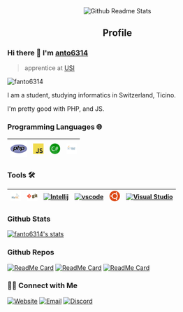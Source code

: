 <p align="center">
 <img width="100px" src="http://fr.node.anto6314.tech/dev/images/circle-cropped.png" align="center" alt="Github Readme Stats"/>
 <h2 align="center">Profile</h2>
</p>

### Hi there 👋 I'm [anto6314](https://anto6314.tech)
> apprentice at [USI](https://www.usi.ch)


<img src="https://komarev.com/ghpvc/?username=fanto6314" alt="fanto6314" />

<div>
 <p>
I am a student, studying informatics in Switzerland, Ticino.

I'm pretty good with PHP, and JS.
</p>
</div>

### Programming Languages 🌐

| [<img src="https://raw.githubusercontent.com/github/explore/80688e429a7d4ef2fca1e82350fe8e3517d3494d/topics/php/php.png" alt="php" width="38">](https://php.net/) |  [<img src="https://raw.githubusercontent.com/github/explore/80688e429a7d4ef2fca1e82350fe8e3517d3494d/topics/javascript/javascript.png" alt="JavaScript" width="24">](https://www.javascript.com/) |  [<img src="https://raw.githubusercontent.com/github/explore/80688e429a7d4ef2fca1e82350fe8e3517d3494d/topics/csharp/csharp.png" alt="C#" width="24">](https://docs.microsoft.com/en-us/dotnet/csharp/programming-guide/) | [<img src="https://raw.githubusercontent.com/github/explore/80688e429a7d4ef2fca1e82350fe8e3517d3494d/topics/java/java.png" alt="Java" width="24">](https://java.com/)
|---|---|---|---|
 
### Tools 🛠️

| [<img src="https://raw.githubusercontent.com/github/explore/80688e429a7d4ef2fca1e82350fe8e3517d3494d/topics/mysql/mysql.png" alt="mysql" width="24">](https://www.mysql.com/) | [<img src="https://raw.githubusercontent.com/github/explore/80688e429a7d4ef2fca1e82350fe8e3517d3494d/topics/git/git.png" alt="Git" width="24">](https://git-scm.com/) |  [<img src="https://upload.wikimedia.org/wikipedia/commons/thumb/9/9c/IntelliJ_IDEA_Icon.svg/1200px-IntelliJ_IDEA_Icon.svg.png" alt="Intellij" width="24">](https://www.jetbrains.com/idea/) | [<img src="https://upload.wikimedia.org/wikipedia/commons/thumb/2/2d/Visual_Studio_Code_1.18_icon.svg/1200px-Visual_Studio_Code_1.18_icon.svg.png" alt="vscode" width="24">](https://code.visualstudio.com/) | [<img src="https://raw.githubusercontent.com/github/explore/80688e429a7d4ef2fca1e82350fe8e3517d3494d/topics/ubuntu/ubuntu.png" alt="Ubuntu" width="24">](https://ubuntu.com/)  |  [<img src="https://upload.wikimedia.org/wikipedia/commons/thumb/5/59/Visual_Studio_Icon_2019.svg/1200px-Visual_Studio_Icon_2019.svg.png" alt="Visual Studio" width="24">](https://visualstudio.microsoft.com/it/) 
|---|---|---|---|---|---|

### Github Stats

[![fanto6314's stats](https://github-readme-stats.vercel.app/api?username=fanto6314&show_icons=true&count_private=true)](https://github.com/fanto6314)

### Github Repos

[![ReadMe Card](https://github-readme-stats.vercel.app/api/pin/?username=fanto6314&repo=php-mvc&show_owner=true)](https://github.com/fanto6314/php-mvc)
[![ReadMe Card](https://github-readme-stats.vercel.app/api/pin/?username=fanto6314&repo=php-google-auth&show_owner=true)](https://github.com/fanto6314/php-google-auth)
[![ReadMe Card](https://github-readme-stats.vercel.app/api/pin/?username=fanto6314&repo=MaintenancePage&show_owner=true)](https://github.com/fanto6314/MaintenancePage)

<h3> 🤝🏻 Connect with Me </h3>

<p align="left">
<a href="https://anto6314.tech" target="_blank"><img alt="Website" src="https://img.shields.io/badge/Website-anto6314.tech-blue?style=flat&logo=google-chrome"></a>
<a href="mailto:antonio.foresta04@gmail.com"><img alt="Email" src="https://img.shields.io/badge/Email-antonio.foresta04@gmail.com-blue?style=flat&logo=gmail"></a>
 <a href="https://discord.com/channels/@me/anto#1111"><img alt="Discord" src="https://img.shields.io/badge/Discord-anto6314-blue?style=flat&logo=discord"></a>
</p>
